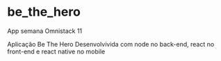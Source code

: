 # be_the_hero
App semana Omnistack 11

Aplicação Be The Hero 
Desenvolvivida com node no back-end, react no front-end e react native no mobile
